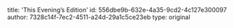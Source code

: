 title: 'This Evening’s Edition'
id: 556dbe9b-632e-4a35-9cd2-4c127e300097
author: 7328c14f-7ec2-4511-a24d-29a1c5ce23eb
type: original
